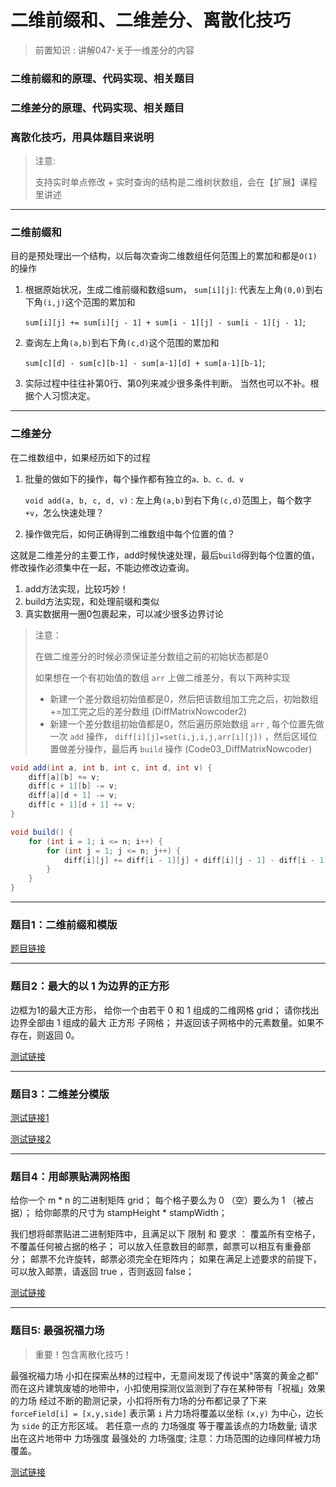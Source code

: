 # 二维前缀和、二维差分、离散化技巧

> 前置知识 : 讲解047-关于一维差分的内容

### 二维前缀和的原理、代码实现、相关题目

### 二维差分的原理、代码实现、相关题目

### 离散化技巧，用具体题目来说明

> 注意:
>
> 支持实时单点修改 + 实时查询的结构是二维树状数组，会在【扩展】课程里讲述

---

### 二维前缀和

目的是预处理出一个结构，以后每次查询二维数组任何范围上的累加和都是`O(1)`的操作

1. 根据原始状况，生成二维前缀和数组sum，
   `sum[i][j]`: 代表左上角`(0,0)`到右下角`(i,j)`这个范围的累加和

   `sum[i][j] += sum[i][j - 1] + sum[i - 1][j] - sum[i - 1][j - 1]`;
2. 查询左上角`(a,b)`到右下角`(c,d)`这个范围的累加和

   `sum[c][d] - sum[c][b-1] - sum[a-1][d] + sum[a-1][b-1]`;
3. 实际过程中往往补第0行、第0列来减少很多条件判断。
   当然也可以不补。根据个人习惯决定。

---

### 二维差分

在二维数组中，如果经历如下的过程

1. 批量的做如下的操作，每个操作都有独立的`a、b、c、d、v`

   `void add(a, b, c, d, v)` : 左上角`(a,b)`到右下角`(c,d)`范围上，每个数字`+v`，怎么快速处理？
2. 操作做完后，如何正确得到二维数组中每个位置的值？

这就是二维差分的主要工作，add时候快速处理，最后`build`得到每个位置的值，修改操作必须集中在一起，不能边修改边查询。

1. add方法实现，比较巧妙！
2. build方法实现，和处理前缀和类似
3. 真实数据用一圈0包裹起来，可以减少很多边界讨论

> 注意：
>
> 在做二维差分的时候必须保证差分数组之前的初始状态都是0
>
> 如果想在一个有初始值的数组 `arr` 上做二维差分，有以下两种实现
> - 新建一个差分数组初始值都是0，然后把该数组加工完之后，初始数组+=加工完之后的差分数组 (DiffMatrixNowcoder2)
> - 新建一个差分数组初始值都是0，然后遍历原始数组 `arr` , 每个位置先做一次 `add`
    操作， `diff[i][j]=set(i,j,i,j,arr[i][j])` ，然后区域位置做差分操作，最后再 `build` 操作 (Code03_DiffMatrixNowcoder)

```java
void add(int a, int b, int c, int d, int v) {
    diff[a][b] += v;
    diff[c + 1][b] -= v;
    diff[a][d + 1] -= v;
    diff[c + 1][d + 1] += v;
}

void build() {
    for (int i = 1; i <= n; i++) {
        for (int j = 1; j <= n; j++) {
            diff[i][j] += diff[i - 1][j] + diff[i][j - 1] - diff[i - 1][j - 1];
        }
    }
}
```

---

### 题目1：二维前缀和模版

[题目链接](https://leetcode.cn/problems/range-sum-query-2d-immutable/)

---

### 题目2：最大的以 1 为边界的正方形

边框为1的最大正方形，
给你一个由若干 0 和 1 组成的二维网格 grid；
请你找出边界全部由 1 组成的最大 正方形 子网格；
并返回该子网格中的元素数量。如果不存在，则返回 0。

[测试链接](https://leetcode.cn/problems/largest-1-bordered-square/)

---

### 题目3：二维差分模版

[测试链接1](https://www.nowcoder.com/practice/50e1a93989df42efb0b1dec386fb4ccc)

[测试链接2](https://www.luogu.com.cn/problem/P3397)

---

### 题目4：用邮票贴满网格图

给你一个 m * n 的二进制矩阵 grid；
每个格子要么为 0 （空）要么为 1 （被占据）；
给你邮票的尺寸为 stampHeight * stampWidth；

我们想将邮票贴进二进制矩阵中，且满足以下 限制 和 要求 ：
覆盖所有空格子，不覆盖任何被占据的格子；
可以放入任意数目的邮票，邮票可以相互有重叠部分；
邮票不允许旋转，邮票必须完全在矩阵内；
如果在满足上述要求的前提下，可以放入邮票，请返回 true ，否则返回 false；

[测试链接](https://leetcode.cn/problems/stamping-the-grid/)

---

### 题目5: 最强祝福力场

> 重要！包含离散化技巧！
>
最强祝福力场
小扣在探索丛林的过程中，无意间发现了传说中"落寞的黄金之都"
而在这片建筑废墟的地带中，小扣使用探测仪监测到了存在某种带有「祝福」效果的力场
经过不断的勘测记录，小扣将所有力场的分布都记录了下来
`forceField[i] = [x,y,side]`
表示第 `i` 片力场将覆盖以坐标 `(x,y)` 为中心，边长为 `side` 的正方形区域。
若任意一点的 力场强度 等于覆盖该点的力场数量;
请求出在这片地带中 力场强度 最强处的 力场强度;
注意：力场范围的边缘同样被力场覆盖。

[测试链接](https://leetcode.cn/problems/xepqZ5/)










